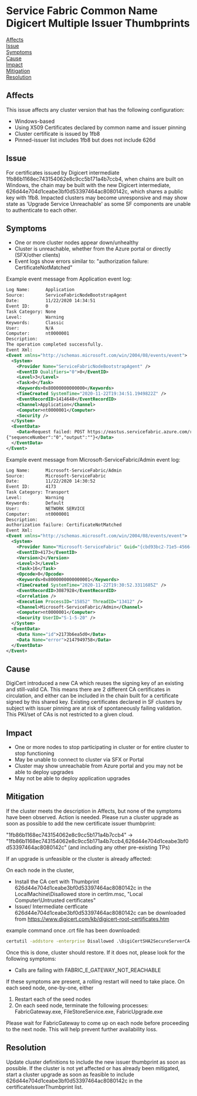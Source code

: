 # Service Fabric Common Name Digicert Multiple Issuer Thumbprints

[Affects](#Affects)  
[Issue](#Issue)  
[Symptoms](#Symptoms)  
[Cause](#Cause)  
[Impact](#Impact)  
[Mitigation](#Mitigation)  
[Resolution](#Resolution)  

## Affects

This issue affects any cluster version that has the following configuration:  

- Windows-based
- Using X509 Certificates declared by common name and issuer pinning
- Cluster certificate is issued by 1fb8
- Pinned-issuer list includes 1fb8 but does not include 626d

## Issue

For certificates issued by Digicert intermediate 1fb86b1168ec743154062e8c9cc5b171a4b7ccb4, when chains are built on Windows, the chain may be built with the new Digicert intermediate, 626d44e704d1ceabe3bf0d53397464ac8080142c, which shares a public key with 1fb8. Impacted clusters may become unresponsive and may show state as 'Upgrade Service Unreachable' as some SF components are unable to authenticate to each other.

## Symptoms

- One or more cluster nodes appear down/unhealthy
- Cluster is unreachable, whether from the Azure portal or directly (SFX/other clients)
- Event logs show errors similar to: "authorization failure: CertificateNotMatched"

Example event message from Application event log:

```xml
Log Name:      Application
Source:        ServiceFabricNodeBootstrapAgent
Date:          11/22/2020 14:34:51
Event ID:      0
Task Category: None
Level:         Warning
Keywords:      Classic
User:          N/A
Computer:      nt0000001
Description:
The operation completed successfully.
Event Xml:
<Event xmlns="http://schemas.microsoft.com/win/2004/08/events/event">
  <System>
    <Provider Name="ServiceFabricNodeBootstrapAgent" />
    <EventID Qualifiers="0">0</EventID>
    <Level>3</Level>
    <Task>0</Task>
    <Keywords>0x80000000000000</Keywords>
    <TimeCreated SystemTime="2020-11-22T19:34:51.1949822Z" />
    <EventRecordID>1414648</EventRecordID>
    <Channel>Application</Channel>
    <Computer>nt0000001</Computer>
    <Security />
  </System>
  <EventData>
    <Data>Request failed: POST https://eastus.servicefabric.azure.com/runtime/clusters/c7c396d4-077e-42b0-b709-a2ef120132ad/nodes/_nt0_1/vmextensionRepair (CorrelationId=36967c8c-a63d-4067-8de5-597cc8a24e51,  UtcTime=11/22/2020 19:34:51, Certificate=xxxxxxxxxxxxxxxxxxxxxxxxxxxxxxxxxxxxxxxx)
{"sequenceNumber":"0","output":""}</Data>
  </EventData>
</Event>
```

Example event message from Microsoft-ServiceFabric/Admin event log:

```xml
Log Name:      Microsoft-ServiceFabric/Admin
Source:        Microsoft-ServiceFabric
Date:          11/22/2020 14:30:52
Event ID:      4173
Task Category: Transport
Level:         Warning
Keywords:      Default
User:          NETWORK SERVICE
Computer:      nt0000001
Description:
authorization failure: CertificateNotMatched
Event Xml:
<Event xmlns="http://schemas.microsoft.com/win/2004/08/events/event">
  <System>
    <Provider Name="Microsoft-ServiceFabric" Guid="{cbd93bc2-71e5-4566-b3a7-595d8eeca6e8}" />
    <EventID>4173</EventID>
    <Version>2</Version>
    <Level>3</Level>
    <Task>16</Task>
    <Opcode>0</Opcode>
    <Keywords>0x8000000000000001</Keywords>
    <TimeCreated SystemTime="2020-11-22T19:30:52.3311685Z" />
    <EventRecordID>3087928</EventRecordID>
    <Correlation />
    <Execution ProcessID="15852" ThreadID="13412" />
    <Channel>Microsoft-ServiceFabric/Admin</Channel>
    <Computer>nt0000001</Computer>
    <Security UserID="S-1-5-20" />
  </System>
  <EventData>
    <Data Name="id">2173b6ea5d0</Data>
    <Data Name="error">2147949758</Data>
  </EventData>
</Event>
```

## Cause

DigiCert introduced a new CA which reuses the signing key of an existing and still-valid CA. This means there are 2 different CA certificates in circulation, and either can be included in the chain built for a certificate signed by this shared key. Existing certificates declared in SF clusters by subject with issuer pinning are at risk of spontaneously failing validation. This PKI/set of CAs is not restricted to a given cloud.

## Impact

- One or more nodes to stop participating in cluster or for entire cluster to stop functioning
- May be unable to connect to cluster via SFX or Portal
- Cluster may show unreachable from Azure portal and you may not be able to deploy upgrades
- May not be able to deploy application upgrades

## Mitigation

If the cluster meets the description in Affects, but none of the symptoms have been observed. Action is needed. Please run a cluster upgrade as soon as possible to add the new certificate issuer thumbprint: 

"1fb86b1168ec743154062e8c9cc5b171a4b7ccb4" -> "1fb86b1168ec743154062e8c9cc5b171a4b7ccb4,626d44e704d1ceabe3bf0d53397464ac8080142c" (and including any other pre-existing TPs)

If an upgrade is unfeasible or the cluster is already affected:

On each node in the cluster,
- Install the CA cert with Thumbprint 626d44e704d1ceabe3bf0d53397464ac8080142c in the LocalMachine\Disallowed store in certlm.msc, "Local Computer\Untrusted certificates"  
- Issuer/ Intermediate certficate 626d44e704d1ceabe3bf0d53397464ac8080142c can be downloaded from https://www.digicert.com/kb/digicert-root-certificates.htm

example command once .crt file has been downloaded:  

```cmd
certutil -addstore -enterprise Disallowed .\DigiCertSHA2SecureServerCA-2.crt
```

Once this is done, cluster should restore. If it does not, please look for the following symptoms: 
- Calls are failing with FABRIC_E_GATEWAY_NOT_REACHABLE

If these symptoms are present, a rolling restart will need to take place. On each seed node, one-by-one, either

1. Restart each of the seed nodes
2. On each seed node, terminate the following processes: FabricGateway.exe, FileStoreService.exe, FabricUpgrade.exe

Please wait for FabricGateway to come up on each node before proceeding to the next node. This will help prevent further availability loss.

## Resolution

Update cluster definitions to include the new issuer thumbprint as soon as possible. If the cluster is not yet affected or has already been mitigated, start a cluster upgrade as soon as feasible to include 626d44e704d1ceabe3bf0d53397464ac8080142c in the certificateIssuerThumbprint list.  
